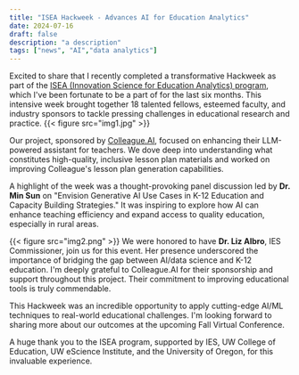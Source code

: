 ```yaml
---
title: "ISEA Hackweek - Advances AI for Education Analytics"
date: 2024-07-16
draft: false
description: "a description"
tags: ["news", "AI","data analytics"]
---
```

Excited to share that I recently completed a transformative Hackweek as part of the [ISEA (Innovation Science for Education Analytics) program](https://www.amplifylearn.ai/isea/), which I've been fortunate to be a part of for the last six months. This intensive week brought together 18 talented fellows, esteemed faculty, and industry sponsors to tackle pressing challenges in educational research and practice.
{{< figure src="img1.jpg" >}}

Our project, sponsored by [Colleague.AI](https://www.colleague.ai/), focused on enhancing their LLM-powered assistant for teachers. We dove deep into understanding what constitutes high-quality, inclusive lesson plan materials and worked on improving Colleague's lesson plan generation capabilities.


A highlight of the week was a thought-provoking panel discussion led by **Dr. Min Sun** on "Envision Generative AI Use Cases in K-12 Education and Capacity Building Strategies." It was inspiring to explore how AI can enhance teaching efficiency and expand access to quality education, especially in rural areas.

{{< figure src="img2.png" >}}
We were honored to have **Dr. Liz Albro**, IES Commissioner, join us for this event. Her presence underscored the importance of bridging the gap between AI/data science and K-12 education.
I'm deeply grateful to Colleague.AI for their sponsorship and support throughout this project. Their commitment to improving educational tools is truly commendable.

This Hackweek was an incredible opportunity to apply cutting-edge AI/ML techniques to real-world educational challenges. I'm looking forward to sharing more about our outcomes at the upcoming Fall Virtual Conference.

A huge thank you to the ISEA program, supported by IES, UW College of Education, UW eScience Institute, and the University of Oregon, for this invaluable experience.